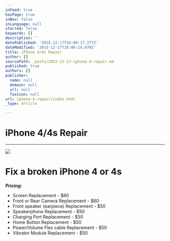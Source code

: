 ```yaml
---
inFeed: true
hasPage: true
inNav: false
inLanguage: null
starred: false
keywords: []
description: ''
datePublished: '2015-12-17T16:06:17.277Z'
dateModified: '2015-12-17T16:06:14.070Z'
title: iPhone 4/4s Repair
author: []
sourcePath: _posts/2015-12-17-iphone-4-repair.md
published: true
authors: []
publisher:
  name: null
  domain: null
  url: null
  favicon: null
url: iphone-4-repair/index.html
_type: Article

---
```

# **iPhone 4/4s Repair**

****
![](https://the-grid-user-content.s3-us-west-2.amazonaws.com/6e7cdb1b-b7be-442a-a2c1-2c12a7df7b43.jpg)

# Fix a broken iPhone 4 or 4s

_**Pricing:**_

* Screen Replacement - $80
* Front or Rear Camera Replacement - $60
* Front speaker (earpiece) Replacement -  $50
* Speakerphone Replacement - $50
* Charging Port Replacement - $50
* Home Button Replacement - $50
* Power/Volume Flex cable Replacement - $50
* Vibrator Module Replacement - $50